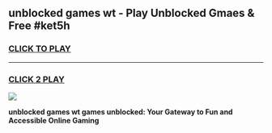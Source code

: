 
## unblocked games wt - Play Unblocked Gmaes & Free #ket5h
<h3>
<a href="https://news.freeplayer.one?title=unblocked_games_wt&ref=03M">CLICK TO PLAY</a></h3>
<hr>

<h3>
<a href="https://news.freeplayer.one?title=unblocked_games_wt&ref=03M">CLICK 2 PLAY</a>
  
</h3>

<a href="https://news.freeplayer.one?title=unblocked_games_wt&ref=03M"><img src="https://clearcache.store/games.png"></a>


**unblocked games wt games unblocked: Your Gateway to Fun and Accessible Online Gaming**

